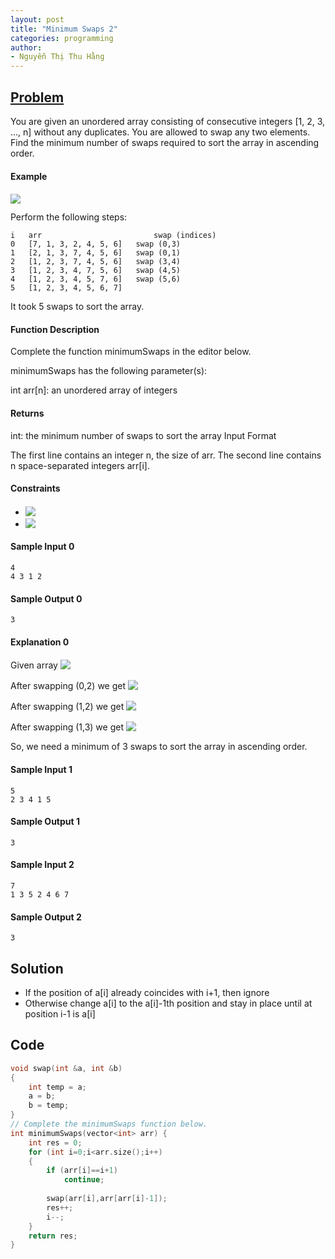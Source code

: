 ```yaml
---
layout: post
title: "Minimum Swaps 2"
categories: programming
author:
- Nguyễn Thị Thu Hằng
---
```


## [Problem](https://www.hackerrank.com/challenges/minimum-swaps-2/problem?isFullScreen=true&h_l=interview&playlist_slugs%5B%5D=interview-preparation-kit&playlist_slugs%5B%5D=arrays)

You are given an unordered array consisting of consecutive integers  [1, 2, 3, ..., n] without any duplicates. You are allowed to swap any two elements. Find the minimum number of swaps required to sort the array in ascending order.

#### Example
<!-- $arr = [7, 1, 3, 2, 4, 5, 6]$ --> <img style="transform: translateY(0.1em); background: white;" src="https://render.githubusercontent.com/render/math?math=arr%20%3D%20%5B7%2C%201%2C%203%2C%202%2C%204%2C%205%2C%206%5D">

Perform the following steps:
```
i   arr                         swap (indices)
0   [7, 1, 3, 2, 4, 5, 6]   swap (0,3)
1   [2, 1, 3, 7, 4, 5, 6]   swap (0,1)
2   [1, 2, 3, 7, 4, 5, 6]   swap (3,4)
3   [1, 2, 3, 4, 7, 5, 6]   swap (4,5)
4   [1, 2, 3, 4, 5, 7, 6]   swap (5,6)
5   [1, 2, 3, 4, 5, 6, 7]
```
It took 5 swaps to sort the array.

#### Function Description

Complete the function minimumSwaps in the editor below.

minimumSwaps has the following parameter(s):

int arr[n]: an unordered array of integers
#### Returns

int: the minimum number of swaps to sort the array
Input Format

The first line contains an integer n, the size of arr.
The second line contains n space-separated integers arr[i].

#### Constraints
* <!-- $1 \leq n \leq 10^5$ --> <img style="transform: translateY(0.1em); background: white;" src="https://render.githubusercontent.com/render/math?math=1%20%5Cleq%20n%20%5Cleq%2010%5E5">
* <!-- $1 \leq arr[i] \leq n$ --> <img style="transform: translateY(0.1em); background: white;" src="https://render.githubusercontent.com/render/math?math=1%20%5Cleq%20arr%5Bi%5D%20%5Cleq%20n">
#### Sample Input 0
```
4
4 3 1 2
```
#### Sample Output 0
```
3
```
#### Explanation 0
Given array <!-- $arr = [4,3,1,2]$ --> <img style="transform: translateY(0.1em); background: white;" src="https://render.githubusercontent.com/render/math?math=arr%20%3D%20%5B4%2C3%2C1%2C2%5D">

After swapping (0,2) we get <!-- $arr = [1,3,4,2]$ --> <img style="transform: translateY(0.1em); background: white;" src="https://render.githubusercontent.com/render/math?math=arr%20%3D%20%5B1%2C3%2C4%2C2%5D">

After swapping (1,2) we get <!-- $arr = [1,4,3,2]$ --> <img style="transform: translateY(0.1em); background: white;" src="https://render.githubusercontent.com/render/math?math=arr%20%3D%20%5B1%2C4%2C3%2C2%5D">

After swapping (1,3) we get <!-- $arr = [1,2,3,4]$ --> <img style="transform: translateY(0.1em); background: white;" src="https://render.githubusercontent.com/render/math?math=arr%20%3D%20%5B1%2C2%2C3%2C4%5D">

So, we need a minimum of 3 swaps to sort the array in ascending order.


#### Sample Input 1
```
5
2 3 4 1 5
```
#### Sample Output 1
```
3
```

#### Sample Input 2
```
7
1 3 5 2 4 6 7
```
#### Sample Output 2
```
3
```

## Solution
* If the position of a[i] already coincides with i+1, then ignore
* Otherwise change a[i] to the a[i]-1th position and stay in place until at position i-1 is a[i]


## Code

```c
void swap(int &a, int &b)
{
    int temp = a;
    a = b;
    b = temp;
}
// Complete the minimumSwaps function below.
int minimumSwaps(vector<int> arr) {
    int res = 0;
    for (int i=0;i<arr.size();i++)
    {
        if (arr[i]==i+1)
            continue;
        
        swap(arr[i],arr[arr[i]-1]);
        res++;
        i--;
    }
    return res;
}
```

